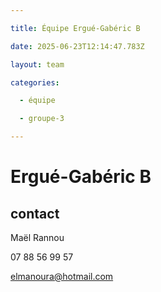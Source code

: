 ```yaml
---

title: Équipe Ergué-Gabéric B

date: 2025-06-23T12:14:47.783Z

layout: team

categories:

  - équipe

  - groupe-3

---
```


# Ergué-Gabéric B



## contact 

Maël Rannou

07 88 56 99 57

elmanoura@hotmail.com

